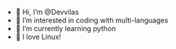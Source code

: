 - 👋 Hi, I’m @Devvilas
- 👀 I’m interested in coding with multi-languages
- 🌱 I’m currently learning python
- 🐧 I love Linux!

<!---
Devvilas/Devvilas is a ✨ special ✨ repository because its `README.md` (this file) appears on your GitHub profile.
You can click the Preview link to take a look at your changes.
--->
